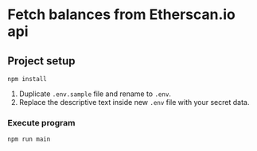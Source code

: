 # Fetch balances from Etherscan.io api

## Project setup
```
npm install
```

1. Duplicate `.env.sample` file and rename to `.env`. 
2. Replace the descriptive text inside new `.env` file with your secret data.

### Execute program
```
npm run main
```
